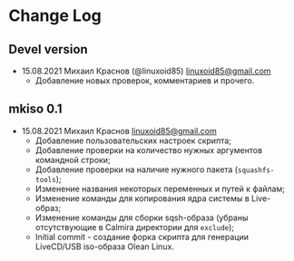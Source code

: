 # Change Log

## Devel version
* 15.08.2021 Михаил Краснов (@linuxoid85) <linuxoid85@gmail.com>
	* Добавление новых проверок, комментариев и прочего.

## mkiso 0.1

* 15.08.2021 Михаил Краснов <linuxoid85@gmail.com>
	* Добавление пользовательских настроек скрипта;
	* Добавление проверки на количество нужных аргументов командной строки;
	* Добавление проверки на наличие нужного пакета (`squashfs-tools`);
	* Изменение названия некоторых переменных и путей к файлам;
	* Изменение команды для копирования ядра системы в Live-образ;
	* Изменение команды для сборки sqsh-образа (убраны отсутствующие в Calmira директории для `exclude`);
	* Initial commit - создание форка скрипта для генерации LiveCD/USB iso-образа Olean Linux.
